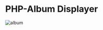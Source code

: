 # PHP-Album Displayer

![album](https://user-images.githubusercontent.com/10501925/37850931-475a55a4-2edd-11e8-8ef8-8e050eac7964.jpg)
